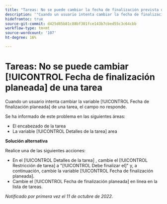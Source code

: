 ```yaml
---
title: "Tareas: No se puede cambiar la fecha de finalización prevista de una tarea"
description: '"Cuando un usuario intenta cambiar la fecha de finalización prevista de una tarea, el campo no responde. ”'
hidefromtoc: true
source-git-commit: d425d85b81c88bf301fce143b7cbed55c3c64cbb
workflow-type: tm+mt
source-wordcount: '107'
ht-degree: 16%

---
```



# Tareas: No se puede cambiar [!UICONTROL Fecha de finalización planeada] de una tarea

Cuando un usuario intenta cambiar la variable [!UICONTROL Fecha de finalización planeada] de una tarea, el campo no responde.

Se ha informado de este problema en las siguientes áreas:

* El encabezado de la tarea
* La variable [!UICONTROL Detalles de la tarea] area

**Solución alternativa**

Realice una de las siguientes acciones:

* En el [!UICONTROL Detalles de la tarea] , cambie el [!UICONTROL Restricción de tarea] a &quot;[!UICONTROL Debe finalizar el]&quot; y, a continuación, cambie la variable [!UICONTROL Fecha de finalización planeada].
* Cambie el [!UICONTROL Fecha de finalización planeada] en línea en la lista de tareas.

_Notificado por primera vez el 11 de octubre de 2022._

